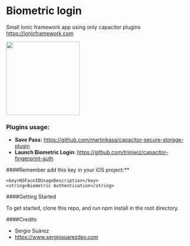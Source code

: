 # Biometric login


Small Ionic framework app using only capacitor plugins
<https://ionicframework.com>

<img src="https://www.airpair.com/img/software/ionic.png" width="200">

### Plugins usage:

* **Save Pass:** <https://github.com/martinkasa/capacitor-secure-storage-plugin>
*  **Launch Biometric Login:** <https://github.com/triniwiz/capacitor-fingerprint-auth>




####Remember add this key in your iOS project:**

```
<key>NSFaceIDUsageDescription</key>
<string>Biometric Authentication</string>
```

####Getting Started

To get started, clone this repo, and run npm install in the root directory.

####Credits
* Sergio Suárez
* <https://www.sergiosuarezdev.com>
